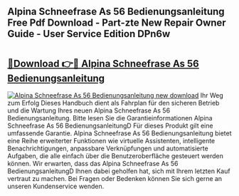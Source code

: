 ## Alpina Schneefrase As 56 Bedienungsanleitung Free Pdf Download - Part-zte New Repair Owner Guide - User Service Edition DPn6w

# <h2><a href="http://df24yyv.blite.top/?on=Alpina+Schneefrase+As+56+Bedienungsanleitung">🔗Download 👉🔴 Alpina Schneefrase As 56 Bedienungsanleitung</a></h2>

[![Alpina Schneefrase As 56 Bedienungsanleitung new download](https://i.imgur.com/lujVjoI.png)](http://df24yyv.blite.top/?on=Alpina+Schneefrase+As+56+Bedienungsanleitung)
Ihr Weg zum Erfolg Dieses Handbuch dient als Fahrplan für den sicheren Betrieb und die Wartung Ihres neuen Alpina Schneefrase As 56 Bedienungsanleitung. Bitte lesen Sie die Garantieinformationen Alpina Schneefrase As 56 BedienungsanleitungD Für dieses Produkt gilt eine umfassende Garantie. Alpina Schneefrase As 56 Bedienungsanleitung bietet eine Reihe erweiterter Funktionen wie virtuelle Assistenten, intelligente Benachrichtigungen, anpassbare Verknüpfungen und automatisierte Aufgaben, die alle einfach über die Benutzeroberfläche gesteuert werden können. Wir erwarten, dass das Alpina Schneefrase As 56 BedienungsanleitungD Ihnen dabei geholfen hat, sich mit Ihrem letzten Kauf vertraut zu machen. Bei Fragen oder Bedenken können Sie sich gerne an unseren Kundenservice wenden.
